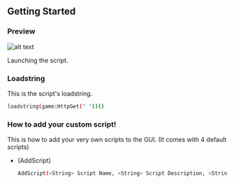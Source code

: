 <!-- GETTING STARTED -->
## Getting Started
### Preview

![alt text](https://cdn.discordapp.com/attachments/997291402058801283/1018349210413830186/Screenshot_2022-09-11_053457.png)

Launching the script.

### Loadstring

This is the script's loadstring.
  ```sh
  loadstring(game:HttpGet(" "))()
  ```

### How to add your custom script!

This is how to add your very own scripts to the GUI. (It comes with 4 default scripts)
* (AddScript)
  ```sh
  AddScript(<String> Script Name, <String> Script Description, <String> Script Creator, <Number> Script Image, <String> Script Link)
  ```
